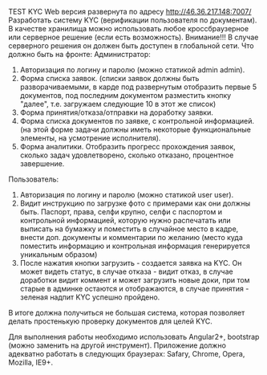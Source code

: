 TEST KYC
Web версия развернута по адресу http://46.36.217.148:7007/
Разработать систему KYC (верификации пользователя по документам).
В качестве хранилища можно использовать любое кроссбраузерное или серверное решение (если есть возможность). Внимание!!! В случае серверного решения он должен быть доступен в глобальной сети.
Что должно быть на фронте:
Администратор:
1. Авторизация по логину и паролю (можно статикой admin admin).
2. Форма списка заявок. (списки заявок должны быть разворачиваемыми, в карде под развернутым отобразить первые 5 документов, под последним документом разместить кнопку "далее", т.е. загружаем следующие 10 в этот же список)
3. Форма принятия/отказа/отправки на доработку заявки.
4. Форма списка документов по заявке, с контрольной информацией. (на этой форме задачи должны иметь некоторые функциональные элементы, на усмотрение исполнителя).
5. Форма аналитики. Отобразить прогресс прохождения заявок, сколько задач удовлетворено, сколько отказано, процентное завершение.

Пользователь:
1. Авторизация по логину и паролю (можно статикой user user).
2. Видит инструкцию по загрузке фото с примерами как они должны быть. Паспорт, права, селфи крупно, селфи с паспортом и контрольной информацией, которую нужно распечатать или выписать на бумажку и поместить в случайное место в кадре, внести доп. документы и комментарии по желанию (место куда поместить информацию и контрольная информация генерируется уникальным образом)
3. После нажатия кнопки загрузить - создается заявка на KYC. Он может видеть статус, в случае отказа - видит отказ, в случае доработки видит коммент и может загрузить новые доки, при том старые в админке остаются и отображаются, в случае принятия - зеленая надпит KYC успешно пройдено.

В итоге должна получиться не большая система, которая позволяет делать простенькую проверку документов для целей KYC.

Для выполнения работы необходимо использовать Angular2+, bootstrap (можно заменить на другой инструмент).
Приложение должно адекватно работать в следующих браузерах: Safary, Chrome, Opera, Mozilla, IE9+.
